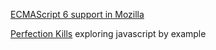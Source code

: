 [ECMAScript 6 support in Mozilla](https://developer.mozilla.org/en-US/docs/Web/JavaScript/New_in_JavaScript/ECMAScript_6_support_in_Mozilla)

[Perfection Kills](http://perfectionkills.com/) exploring javascript by example
